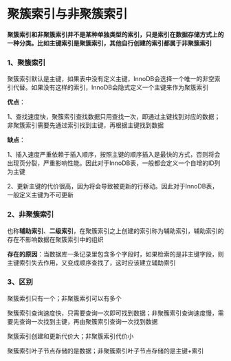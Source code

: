 # 聚簇索引与非聚簇索引

**聚簇索引和非聚簇索引并不是某种单独类型的索引，只是索引在数据存储方式上的一种分类。比如主键索引是聚簇索引，其他自行创建的索引都属于非聚簇索引**

### 1、聚簇索引

聚簇索引默认是主键，如果表中没有定义主键，InnoDB会选择一个唯一的非空索引代替。如果没有这样的索引，InnoDB会隐式定义一个主键来作为聚簇索引

**优点**：

1、查找速度快，聚簇索引查找数据只用查找一次，即通过主键找到对应的数据；非聚簇索引需要先通过索引找到主键，再根据主键找到数据

**缺点**：

1、插入速度严重依赖于插入顺序，按照主键的顺序插入是最快的方式，否则将会出现页分裂，严重影响性能。因此对于InnoDB表，一般都会定义一个自增的ID列为主键

2、更新主键的代价很高，因为将会导致被更新的行移动。因此对于InnoDB表，一般定义主键为不可更新

### 2、非聚簇索引

也称**辅助索引**、**二级索引**，在聚簇索引之上创建的索引称为辅助索引，辅助索引的存在不影响数据在聚簇索引中的组织

**存在的原因**：当数据库一条记录里包含多个字段时，如果检索的是非主键字段，则主键索引失去作用，又变成顺序查找了，这时应该建立辅助索引

### **3、区别**

聚簇索引只有一个；非聚簇索引可以有多个

聚簇索引查询速度快，只需要查询一次即可找到数据；非聚簇索引查询速度慢，需要先查询一次找到主键，再由聚簇索引查询一次找到数据

聚簇索引创建和更新代价大；非聚簇索引代价小

聚簇索引叶子节点存储的是数据；非聚簇索引叶子节点存储的是主键+索引
